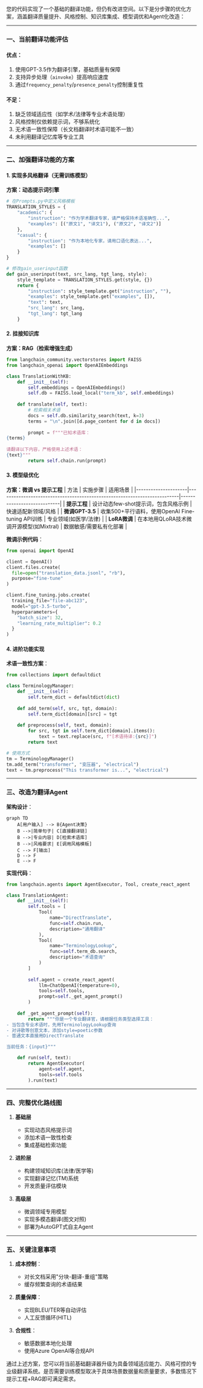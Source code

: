 您的代码实现了一个基础的翻译功能，但仍有改进空间。以下是分步骤的优化方案，涵盖翻译质量提升、风格控制、知识库集成、模型调优和Agent化改造：

---

### 一、当前翻译功能评估
#### 优点：
1. 使用GPT-3.5作为翻译引擎，基础质量有保障
2. 支持异步处理（`ainvoke`）提高响应速度
3. 通过`frequency_penalty`/`presence_penalty`控制重复性

#### 不足：
1. 缺乏领域适应性（如学术/法律等专业术语处理）
2. 风格控制仅依赖提示词，不够系统化
3. 无术语一致性保障（长文档翻译时术语可能不一致）
4. 未利用翻译记忆库等专业工具

---

### 二、加强翻译功能的方案

#### 1. 实现多风格翻译（无需训练模型）
**方案：动态提示词引擎**
```python
# 在Prompts.py中定义风格模板
TRANSLATION_STYLES = {
    "academic": {
        "instruction": "作为学术翻译专家，请严格保持术语准确性...",
        "examples": [("原文1", "译文1"), ("原文2", "译文2")]
    },
    "casual": {
        "instruction": "作为本地化专家，请用口语化表达...",
        "examples": []
    }
}

# 修改gain_userinput函数
def gain_userinput(text, src_lang, tgt_lang, style):
    style_template = TRANSLATION_STYLES.get(style, {})
    return {
        "instruction": style_template.get("instruction", ""),
        "examples": style_template.get("examples", []),
        "text": text,
        "src_lang": src_lang,
        "tgt_lang": tgt_lang 
    }
```

#### 2. 挂接知识库
**方案：RAG（检索增强生成）**
```python
from langchain_community.vectorstores import FAISS
from langchain_openai import OpenAIEmbeddings

class TranslationWithKB:
    def __init__(self):
        self.embeddings = OpenAIEmbeddings()
        self.db = FAISS.load_local("term_kb", self.embeddings)
    
    def translate(self, text):
        # 检索相关术语
        docs = self.db.similarity_search(text, k=3)
        terms = "\n".join([d.page_content for d in docs])
        
        prompt = f"""已知术语库：
{terms}
        
请翻译以下内容，严格使用上述术语：
{text}"""
        return self.chain.run(prompt)
```

#### 3. 模型级优化
**方案：微调 vs 提示工程**
| 方法                | 实施步骤                                                                 | 适用场景                     |
|---------------------|--------------------------------------------------------------------------|----------------------------|
| **提示工程**         | 设计动态few-shot提示词，包含风格示例                                      | 快速适配新领域/风格          |
| **微调GPT-3.5**     | 收集500+平行语料，使用OpenAI Fine-tuning API训练                          | 专业领域(如医学/法律)        |
| **LoRA微调**        | 在本地用QLoRA技术微调开源模型(如Mixtral)                                  | 数据敏感/需要私有化部署      |

**微调示例代码**：
```python
from openai import OpenAI

client = OpenAI()
client.files.create(
  file=open("translation_data.jsonl", "rb"),
  purpose="fine-tune"
)

client.fine_tuning.jobs.create(
  training_file="file-abc123", 
  model="gpt-3.5-turbo",
  hyperparameters={
    "batch_size": 32,
    "learning_rate_multiplier": 0.2
  }
)
```

#### 4. 进阶功能实现
**术语一致性方案**：
```python
from collections import defaultdict

class TerminologyManager:
    def __init__(self):
        self.term_dict = defaultdict(dict)
    
    def add_term(self, src, tgt, domain):
        self.term_dict[domain][src] = tgt
    
    def preprocess(self, text, domain):
        for src, tgt in self.term_dict[domain].items():
            text = text.replace(src, f"[术语待译:{src}]")
        return text

# 使用方式
tm = TerminologyManager()
tm.add_term("transformer", "变压器", "electrical")
text = tm.preprocess("This transformer is...", "electrical")
```

---

### 三、改造为翻译Agent
**架构设计**：
```mermaid
graph TD
    A[用户输入] --> B{Agent决策}
    B -->|简单句子| C[直接翻译链]
    B -->|专业内容| D[检索术语库]
    B -->|风格要求| E[调用风格模板]
    C --> F[输出]
    D --> F
    E --> F
```

**实现代码**：
```python
from langchain.agents import AgentExecutor, Tool, create_react_agent

class TranslationAgent:
    def __init__(self):
        self.tools = [
            Tool(
                name="DirectTranslate",
                func=self.chain.run,
                description="通用翻译"
            ),
            Tool(
                name="TerminologyLookup",
                func=self.term_db.search,
                description="术语查询"
            )
        ]
        
        self.agent = create_react_agent(
            llm=ChatOpenAI(temperature=0),
            tools=self.tools,
            prompt=self._get_agent_prompt()
        )
    
    def _get_agent_prompt(self):
        return """你是一个专业翻译官，请根据任务类型选择工具：
- 当包含专业术语时，先用TerminologyLookup查询
- 对诗歌等创意文本，添加style=poetic参数
- 普通文本直接用DirectTranslate

当前任务：{input}"""

    def run(self, text):
        return AgentExecutor(
            agent=self.agent, 
            tools=self.tools
        ).run(text)
```

---

### 四、完整优化路线图
1. **基础层**  
   - 实现动态风格提示词
   - 添加术语一致性检查
   - 集成基础检索功能

2. **进阶层**  
   - 构建领域知识库(法律/医学等)
   - 实现翻译记忆(TM)系统
   - 开发质量评估模块

3. **高级层**  
   - 微调领域专用模型
   - 实现多模态翻译(图文对照)
   - 部署为AutoGPT式自主Agent

---

### 五、关键注意事项
1. **成本控制**：
   - 对长文档采用"分块-翻译-重组"策略
   - 缓存频繁查询的术语结果

2. **质量保障**：
   - 实现BLEU/TER等自动评估
   - 人工反馈循环(HITL)

3. **合规性**：
   - 敏感数据本地化处理
   - 使用Azure OpenAI等合规API

通过上述方案，您可以将当前基础翻译器升级为具备领域适应能力、风格可控的专业级翻译系统。是否需要训练模型取决于具体场景数据量和质量要求，多数情况下提示工程+RAG即可满足需求。